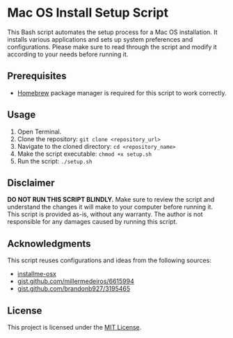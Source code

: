 # Mac OS Install Setup Script

This Bash script automates the setup process for a Mac OS installation. It installs various applications and sets up system preferences and configurations. Please make sure to read through the script and modify it according to your needs before running it.

## Prerequisites

- [Homebrew](https://brew.sh/) package manager is required for this script to work correctly.

## Usage

1. Open Terminal.
2. Clone the repository: `git clone <repository_url>`
3. Navigate to the cloned directory: `cd <repository_name>`
4. Make the script executable: `chmod +x setup.sh`
5. Run the script: `./setup.sh`

## Disclaimer

**DO NOT RUN THIS SCRIPT BLINDLY.** Make sure to review the script and understand the changes it will make to your computer before running it. This script is provided as-is, without any warranty. The author is not responsible for any damages caused by running this script.

## Acknowledgments

This script reuses configurations and ideas from the following sources:

- [installme-osx](https://github.com/ruyadorno/installme-osx/)
- [gist.github.com/millermedeiros/6615994](https://gist.github.com/millermedeiros/6615994)
- [gist.github.com/brandonb927/3195465](https://gist.github.com/brandonb927/3195465)

## License

This project is licensed under the [MIT License](LICENSE).
